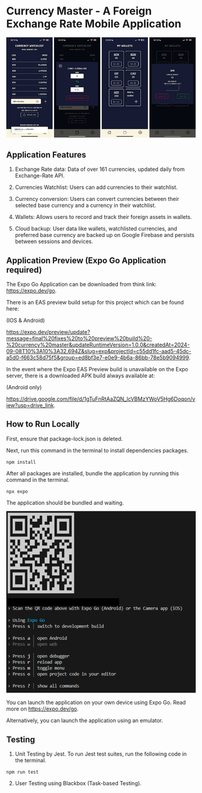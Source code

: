 # Currency Master - A Foreign Exchange Rate Mobile Application
![Interface Snapshots](./assets/cm.png)


## Application Features
1. Exchange Rate data: Data of over 161 currencies, updated daily from Exchange-Rate API.

2. Currencies Watchlist: Users can add currencies to their watchlist.

3. Currency conversion: Users can convert currencies between their selected base currency and a currency in their watchlist.

4. Wallets: Allows users to record and track their foreign assets in wallets.

5. Cloud backup: User data like wallets, watchlisted currencies, and preferred base currency are backed up on Google Firebase and persists between sessions and devices.

## Application Preview (Expo Go Application required)
The Expo Go Application can be downloaded from think link: https://expo.dev/go.

There is an EAS preview build setup for this project which can be found here:

(IOS & Android)

https://expo.dev/preview/update?message=final%20fixes%20to%20preview%20build%20-%20currency%20master&updateRuntimeVersion=1.0.0&createdAt=2024-09-08T10%3A10%3A32.694Z&slug=exp&projectId=c55dd1fc-aad5-45dc-a5d0-f663c58d75f5&group=ed8bf3e7-e0e9-4b6a-86bb-78e5b9094999. 

In the event where the Expo EAS Preview build is unavailable on the Expo server, there is a downloaded APK build always available at:

(Android only)

https://drive.google.com/file/d/1gTuFnRtAaZQN_lcVBMzYWoV5Hg6Doqon/view?usp=drive_link. 


## How to Run Locally
First, ensure that package-lock.json is deleted.

Next, run this command in the terminal to install dependencies packages.
```
npm install
```
After all packages are installed, bundle the application by running this command in the terminal.
```
npx expo
```
The application should be bundled and waiting.

![QR code](./assets/sample_run.png)

You can launch the application on your own device using Expo Go. Read more on https://expo.dev/go.

Alternatively, you can launch the application using an emulator.


## Testing
1. Unit Testing by Jest.
To run Jest test suites, run the following code in the terminal.

```
npm run test
```

2. User Testing using Blackbox (Task-based Testing).
